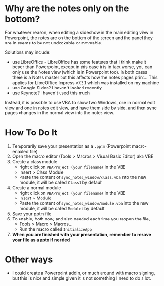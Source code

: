 # Why are the notes only on the bottom?

For whatever reason, when editing a slideshow in the main editing view in Powerpoint, the notes are on the bottom of the screen and the panel they are in seems to be  not undockable or moveable.

Solutions may include:
- use LibreOffice - LibreOffice has some features that I think make it better than Powerpoint, except in this case it is in fact worse, you can only use the Notes view (which is in Powerpoint too). In both cases there is a Notes master but this affects how the notes pages print... This applies for LibreOffice Impress v7.2.1 which was installed on my machine
- use Google Slides? I haven't looked recently
- use Keynote? I haven't used this much

Instead, it is possible to use VBA to show two Windows, one in normal edit view and one in notes edit view, and have them side by side, and then sync pages changes in the normal view into the notes view.

# How To Do It

1. Temporarily save your presentation as a `.pptm` (Powerpoint macro-enabled file)
2. Open the macro editor (Tools > Macros > Visual Basic Editor) aka VBE
3. Create a class module
    - right click on `VBAProject (your filename)` in the VBE
    - Insert > Class Module
    - Paste the content of `sync_notes_window/class.vba` into the new module, it will be called `Class1` by default
4. Create a normal module
    - right click on `VBAProject (your filename)` in the VBE
    - Insert > Module
    - Paste the content of `sync_notes_window/module.vba` into the new module, it will be called `Module1` by default
5. Save your pptm file
6. To enable, both now, and also needed each time you reopen the file,
    - Tools > Macro > Macros...
    - Run the macro called `InitializeApp`
7. **When you are finished with your presentation, remember to resave your file as a pptx if needed**

  
# Other ways

- I could create a Powerpoint addin, or much around with macro signing, but this is nice and simple given it is not something I need to do a lot.
